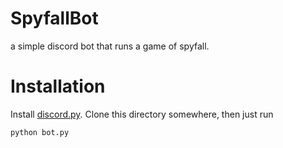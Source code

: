 # SpyfallBot
a simple discord bot that runs a game of spyfall.

# Installation

Install [discord.py](https://github.com/Rapptz/discord.py).
Clone this directory somewhere, then just run
```
python bot.py
```